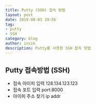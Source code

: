 ```yaml
---
title: Putty (SSH) 접속 방법
layout: post
date: 2019-08-03 19:56
tag:
- putty
- SSH
category: blog
author: insik
description: Putty를 사용한 SSH 접속 방법
---
```


## Putty 접속방법 (SSH)

- 접속 아이피 입력
  128.134.123.123
- 접속 포트 입력
  port:8000
- 아이피 주소 찾기 ip addr

